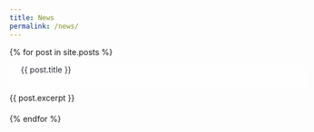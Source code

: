 ```yaml
---
title: News
permalink: /news/
---
```


  {% for post in site.posts %}
  <div style="margin-bottom: 20px;">
      <a style="background-color: #FEFEFE; color: #252A34; width: 100%; height: 40px; text-align: left; padding-left: 20px; text-decoration: none; display: inline-block;" href="{{ post.url | relative_url }}">{{ post.title }}</a>
      <br />
      <div style="font-size: 14px; margin-top: 10px;"> {{ post.excerpt }} </div>
  </div>
  {% endfor %}
